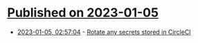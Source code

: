 # [Published on 2023-01-05](index.md)

* [2023-01-05, 02:57:04](https://news.ycombinator.com/item?id=34255319) - [Rotate any secrets stored in CircleCI](https://circleci.com/blog/january-4-2023-security-alert/)
